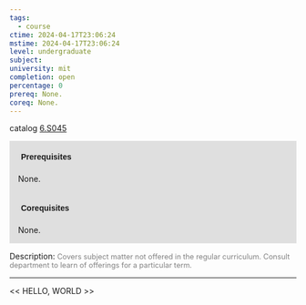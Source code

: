 ```yaml
---
tags:
  - course
ctime: 2024-04-17T23:06:24
mstime: 2024-04-17T23:06:24
level: undergraduate
subject: 
university: mit
completion: open
percentage: 0
prereq: None.
coreq: None.
---
```


catalog [6.S045](http://student.mit.edu/catalog/m6e.html#6.S045)

<span style="display: block; padding: 15px; background-color: rgb(100, 100, 100, 0.2);"><font id="m_prereq3481_0" style="display: block; font-family: Arial, sans-serif; font-weight: bold; padding: 5px">Prerequisites</font><br><span id="prereq3481_0">None.</span></span>
<span style="display: block; padding: 15px; background-color: rgb(100, 100, 100, 0.2);"><font id="m_coreq3481_0" style="display: block; font-family: Arial, sans-serif; font-weight: bold; padding: 5px">Corequisites</font><br><span id="coreq3481_0">None.</span></span>

<font style="">Description:</font>
<font style="color: grey; font-size: 0.8rem;">Covers subject matter not offered in the regular curriculum. Consult department to learn of offerings for a particular term.</font>



---

<< HELLO, WORLD >>
